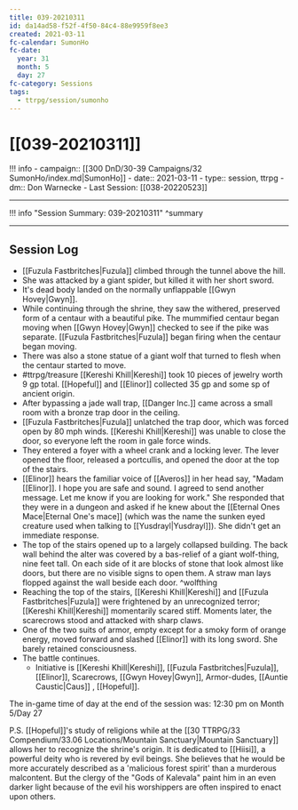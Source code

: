 ```yaml
---
title: 039-20210311
id: da14ad58-f52f-4f50-84c4-88e9959f8ee3
created: 2021-03-11
fc-calendar: SumonHo
fc-date:
  year: 31
  month: 5
  day: 27
fc-category: Sessions
tags:
  - ttrpg/session/sumonho
---
```


# [[039-20210311]]

!!! info
    - campaign:: [[300 DnD/30-39 Campaigns/32 SumonHo/index.md|SumonHo]]
    - date:: 2021-03-11
    - type:: session, ttrpg
    - dm:: Don Warnecke
    - Last Session: [[038-20220523]]


---

!!! info "Session Summary: 039-20210311"
    ^summary

---

## Session Log

- [[Fuzula Fastbritches|Fuzula]] climbed through the tunnel above the hill.
- She was attacked by a giant spider, but killed it with her short sword.
- It's dead body landed on the normally unflappable [[Gwyn Hovey|Gwyn]].
- While continuing through the shrine, they saw the withered, preserved form of a centaur with a beautiful pike. The mummified centaur began moving when [[Gwyn Hovey|Gwyn]] checked to see if the pike was separate. [[Fuzula Fastbritches|Fuzula]] began firing when the centaur began moving.
- There was also a stone statue of a giant wolf that turned to flesh when the centaur started to move.
- #ttrpg/treasure [[Kereshi Khill|Kereshi]] took 10 pieces of jewelry worth 9 gp total. [[Hopeful]] and [[Elinor]] collected 35 gp and some sp of ancient origin.
- After bypassing a jade wall trap, [[Danger Inc.]]  came across a small room with a bronze trap door in the ceiling.
- [[Fuzula Fastbritches|Fuzula]] unlatched the trap door, which was forced open by 80 mph winds. [[Kereshi Khill|Kereshi]] was unable to close the door, so everyone left the room in gale force winds.
- They entered a foyer with a wheel crank and a locking lever. The lever opened the floor, released a portcullis, and opened the door at the top of the stairs.  
- [[Elinor]] hears the familiar voice of [[Averos]] in her head say, "Madam [[Elinor]]. I hope you are safe and sound. I agreed to send another message. Let me know if you are looking for work." She responded that they were in a dungeon and asked if he knew about the [[Eternal Ones Mace|Eternal One's mace]] (which was the name the sunken eyed creature used when talking to [[Yusdrayl|Yusdrayl]]). She didn't get an immediate response.
- The top of the stairs opened up to a largely collapsed building. The back wall behind the alter was covered by a bas-relief of a giant wolf-thing, nine feet tall. On each side of it are blocks of stone that look almost like doors, but there are no visible signs to open them. A straw man lays flopped against the wall beside each door. ^wolfthing
- Reaching the top of the stairs, [[Kereshi Khill|Kereshi]] and [[Fuzula Fastbritches|Fuzula]] were frightened by an unrecognized terror; [[Kereshi Khill|Kereshi]] momentarily scared stiff. Moments later, the scarecrows stood and attacked with sharp claws.
- One of the two suits of armor, empty except for a smoky form of orange energy, moved forward and slashed [[Elinor]] with its long sword. She barely retained consciousness.
- The battle continues.
    - Initiative is [[Kereshi Khill|Kereshi]], [[Fuzula Fastbritches|Fuzula]], [[Elinor]], Scarecrows, [[Gwyn Hovey|Gwyn]], Armor-dudes, [[Auntie Caustic|Caus]] , [[Hopeful]].

The in-game time of day at the end of the session was: 12:30 pm on Month 5/Day 27

P.S. [[Hopeful]]'s study of religions while at the [[30 TTRPG/33 Compendium/33.06 Locations/Mountain Sanctuary|Mountain Sanctuary]] allows her to recognize the shrine's origin. It is dedicated to [[Hiisi]], a powerful deity who is revered by evil beings. She believes that he would be more accurately described as a 'malicious forest spirit' than a murderous malcontent. But the clergy of the "Gods of Kalevala" paint him in an even darker light because of the evil his worshippers are often inspired to enact upon others.
